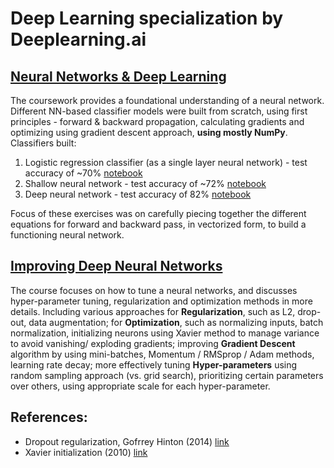 # Deep Learning specialization by Deeplearning.ai

## [Neural Networks & Deep Learning](https://www.coursera.org/account/accomplishments/verify/J8L6HGRSHT9C)
The coursework provides a foundational understanding of a neural network. Different NN-based classifier models were built from scratch, using first principles - forward & backward propagation, calculating gradients and optimizing using gradient descent approach, **using mostly NumPy**. Classifiers built:
1. Logistic regression classifier (as a single layer neural network) - test accuracy of ~70% [notebook](https://github.com/uditgt/DeepLearning/blob/main/Logistic%20Regression%20from%20scratch.ipynb)
2. Shallow neural network - test accuracy of ~72% [notebook](https://github.com/uditgt/DeepLearning/blob/main/Neural%20Network%20from%20scratch.ipynb)
3. Deep neural network - test accuracy of 82% [notebook](https://github.com/uditgt/DeepLearning/blob/main/Deep%20Neural%20Network%20from%20scratch.ipynb)

Focus of these exercises was on carefully piecing together the different equations for forward and backward pass, in vectorized form, to build a functioning neural network.

## [Improving Deep Neural Networks](https://www.coursera.org/account/accomplishments/verify/5JGSJWF2WA4Z)
The course focuses on how to tune a neural networks, and discusses hyper-parameter tuning, regularization and optimization methods in more details. Including various approaches for **Regularization**, such as L2, drop-out, data augmentation; for **Optimization**, such as normalizing inputs, batch normalization, initializing neurons using Xavier method to manage variance to avoid vanishing/ exploding gradients; improving **Gradient Descent** algorithm by using mini-batches, Momentum / RMSprop / Adam methods, learning rate decay; more effectively tuning **Hyper-parameters** using random sampling approach (vs. grid search), prioritizing certain parameters over others, using appropriate scale for each hyper-parameter.


## References:
* Dropout regularization, Gofrrey Hinton (2014) [link](https://jmlr.org/papers/v15/srivastava14a.html)
* Xavier initialization (2010) [link](https://proceedings.mlr.press/v9/glorot10a/glorot10a.pdf)
